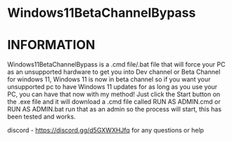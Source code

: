 # Windows11BetaChannelBypass

# INFORMATION

Windows11BetaChannelBypass is a .cmd file/.bat file that will force your PC as an unsupported hardware to get you into Dev channel or Beta Channel for windows 11, Windows 11 is now in beta channel so if you want your unsupported pc to have Windows 11 updates for as long as you use your PC, you can have that now with my method! Just click the Start button on the .exe file and it will download a .cmd file called RUN AS ADMIN.cmd or RUN AS ADMIN.bat run that as an admin so the process will start, this has been tested and works.

discord - https://discord.gg/d5GXWXHJfq for any questions or help
